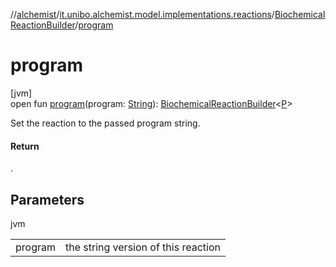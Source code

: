 //[alchemist](../../../index.md)/[it.unibo.alchemist.model.implementations.reactions](../index.md)/[BiochemicalReactionBuilder](index.md)/[program](program.md)

# program

[jvm]\
open fun [program](program.md)(program: [String](https://docs.oracle.com/javase/8/docs/api/java/lang/String.html)): [BiochemicalReactionBuilder](index.md)<[P](../../it.unibo.alchemist.model/-biochemistry-incarnation/index.md)>

Set the reaction to the passed program string.

#### Return

.

## Parameters

jvm

| | |
|---|---|
| program | the string version of this reaction |
